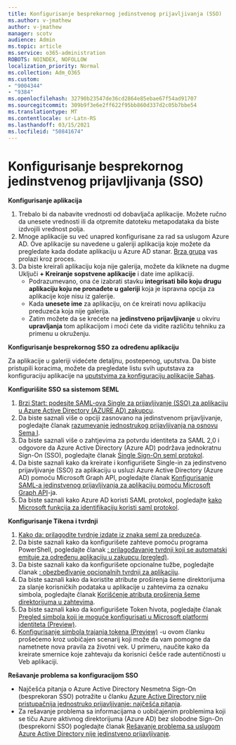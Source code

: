 ```yaml
---
title: Konfigurisanje besprekornog jedinstvenog prijavljivanja (SSO)
ms.author: v-jmathew
author: v-jmathew
manager: scotv
audience: Admin
ms.topic: article
ms.service: o365-administration
ROBOTS: NOINDEX, NOFOLLOW
localization_priority: Normal
ms.collection: Adm_O365
ms.custom:
- "9004344"
- "9384"
ms.openlocfilehash: 32790b23547de36cd2864e85ebae67f54ad91707
ms.sourcegitcommit: 309b9f3e6e2ff622f95bb860d337d2c05b7bbe54
ms.translationtype: MT
ms.contentlocale: sr-Latn-RS
ms.lasthandoff: 03/15/2021
ms.locfileid: "50841674"
---
```

# <a name="configure-seamless-single-sign-on-sso"></a>Konfigurisanje besprekornog jedinstvenog prijavljivanja (SSO)

**Konfigurisanje aplikacija**

1. Trebalo bi da nabavite vrednosti od dobavljača aplikacije. Možete ručno da unesete vrednosti ili da otpremite datoteku metapodataka da biste izdvojili vrednost polja.
2. Mnoge aplikacije su već unapred konfigurisane za rad sa uslugom Azure AD. Ove aplikacije su navedene u galeriji aplikacija koje možete da pregledate kada dodate aplikaciju u Azure AD stanar. [Brza grupa](https://docs.microsoft.com/azure/active-directory/manage-apps/add-application-portal-configure) vas prolazi kroz proces.
3. Da biste kreirali aplikaciju koja nije galerija, možete da kliknete na dugme Uključi **+ Kreiranje sopstvene aplikacije** i date ime aplikaciji.
    - Podrazumevano, ona će izabrati stavku **integrisati bilo koju drugu aplikaciju koju ne pronađete u galeriji** koja je ispravna opcija za aplikacije koje nisu iz galerije.
    - Kada **unesete ime** za aplikaciju, on će kreirati novu aplikaciju preduzeća koja nije galerija.
    - Zatim možete da se krećete na **jedinstveno prijavljivanje** u okviru **upravljanja** tom aplikacijom i moći ćete da vidite različitu tehniku za primenu u okruženju.

**Konfigurisanje besprekornog SSO za određenu aplikaciju**

Za aplikacije u galeriji videćete detaljnu, postepenog, uputstva. Da biste pristupili koracima, možete da pregledate listu svih uputstava za konfiguraciju aplikacije na [uputstvima za konfiguraciju aplikacije Sahas](https://docs.microsoft.com/azure/active-directory/saas-apps/tutorial-list).

**Konfigurišite SSO sa sistemom SEML**

1. [Brzi Start: podesite SAML-ova Single za prijavljivanje (SSO) za aplikaciju u Azure Active Directory (AZURE AD) zakupcu](https://docs.microsoft.com/azure/active-directory/manage-apps/add-application-portal-setup-sso).
2. Da biste saznali više o opciji zasnovano na jedinstvenom prijavljivanje, pogledajte članak [razumevanje jednostrukog prijavljivanja na osnovu Sema l](https://docs.microsoft.com/azure/active-directory/manage-apps/configure-saml-single-sign-on).
3. Da biste saznali više o zahtjevima za potvrdu identiteta za SAML 2,0 i odgovore da Azure Active Directory (Azure AD) podržava jednokratnu Sign-On (SSO), pogledajte članak [Single Sign-On seml protokol](https://docs.microsoft.com/azure/active-directory/develop/single-sign-on-saml-protocol).
4. Da biste saznali kako da kreirate i konfigurišete Single-in za jedinstveno prijavljivanje (SSO) za aplikaciju u usluzi Azure Active Directory (Azure AD) pomoću Microsoft Graph API, pogledajte članak [Konfigurisanje SAML-a jedinstvenog prijavljivanja za aplikaciju pomoću Microsoft Graph API](https://docs.microsoft.com/graph/application-saml-sso-configure-api)-ja.
5. Da biste saznali kako Azure AD koristi SAML protokol, pogledajte [kako Microsoft funkcija za identifikaciju koristi saml protokol](https://docs.microsoft.com/azure/active-directory/develop/active-directory-saml-protocol-reference).

**Konfigurisanje Tikena i tvrdnji**

1. [Kako da: prilagodite tvrdnje izdate iz znaka seml za preduzeća](https://docs.microsoft.com/azure/active-directory/develop/active-directory-saml-claims-customization).
2. Da biste saznali kako da konfigurišete zahteve pomoću programa PowerShell, pogledajte članak [: prilagođavanje tvrdnji koji se automatski emituje za određenu aplikaciju u zakupcu (pregled)](https://docs.microsoft.com/azure/active-directory/develop/active-directory-claims-mapping).
3. Da biste saznali kako da konfigurišete opcionalne tužbe, pogledajte članak [: obezbeđivanje opcionalnih tvrdnji za aplikaciju](https://docs.microsoft.com/azure/active-directory/develop/active-directory-optional-claims).
4. Da biste saznali kako da koristite atribute proširenja šeme direktorijuma za slanje korisničkih podataka u aplikacije u zahtevima za oznaku simbola, pogledajte članak [Korišćenje atributa proširenja šeme direktorijuma u zahtevima](https://docs.microsoft.com/azure/active-directory/develop/active-directory-schema-extensions).
5. Da biste saznali kako da konfigurišete Token ћivota, pogledajte članak [Pregled simbola koji je moguće konfigurisati u Microsoft platformi identiteta (Preview)](https://docs.microsoft.com/azure/active-directory/develop/active-directory-configurable-token-lifetimes).
6. [Konfigurisanje simbola trajanja tokena (Preview)](https://docs.microsoft.com/azure/active-directory/develop/configure-token-lifetimes) -u ovom članku prošećemo kroz uobičajen scenarij koji može da vam pomogne da nametnete nova pravila za životni vek. U primeru, naučite kako da kreirate smernice koje zahtevaju da korisnici češće rade autentičnosti u Veb aplikaciji.

**Rešavanje problema sa konfiguracijom SSO**

- Najčešća pitanja o Azure Active Directory Nesmetna Sign-On (besprekoran SSO) potražite u članku [Azure Active Directory nije pristupačnija jednostruko prijavljivanje: najčešća pitanja](https://docs.microsoft.com/azure/active-directory/hybrid/how-to-connect-sso-faq).
- Za rešavanje problema sa informacijama o uobičajenim problemima koji se tiču Azure aktivnog direktorijuma (Azure AD) bez slobodne Sign-On (besprekorni SSO) pogledajte članak [Rešavanje problema sa uslugom Azure Active Directory nije jedinstveno prijavljivanje](https://docs.microsoft.com/azure/active-directory/hybrid/tshoot-connect-sso).
